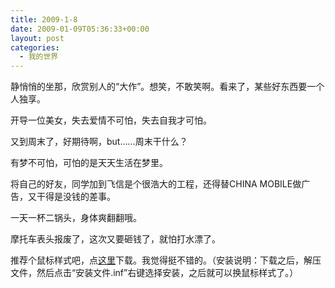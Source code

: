 ```yaml
---
title: 2009-1-8
date: 2009-01-09T05:36:33+00:00
layout: post
categories:
  - 我的世界
---
```

静悄悄的坐那，欣赏别人的“大作”。想笑，不敢笑啊。看来了，某些好东西要一个人独享。

开导一位美女，失去爱情不可怕，失去自我才可怕。

又到周末了，好期待啊，but……周末干什么？

有梦不可怕，可怕的是天天生活在梦里。

将自己的好友，同学加到飞信是个很浩大的工程，还得替CHINA MOBILE做广告，又干得是没钱的差事。

一天一杯二锅头，身体爽翻翻哦。
<!--more-->
摩托车表头报废了，这次又要砸钱了，就怕打水漂了。

推荐个鼠标样式吧，点[这里](http://www.namipan.com/d/%E9%BC%A0%E6%A0%87CopperDeckII.rar/d6eb65804ef49b68cf9b5bdef680c472808c598091f30000)下载。我觉得挺不错的。（安装说明：下载之后，解压文件，然后点击“安装文件.inf”右键选择安装，之后就可以换鼠标样式了。）
